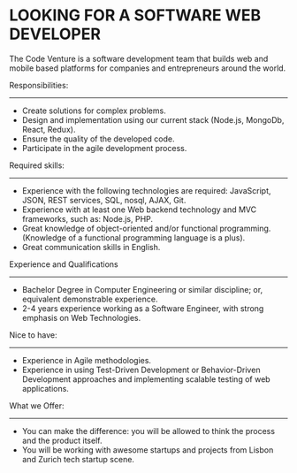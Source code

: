# LOOKING FOR A SOFTWARE WEB DEVELOPER

The Code Venture is a software development team that builds web and mobile based platforms for companies and entrepreneurs around the world.

Responsibilities:
______
- Create solutions for complex problems.
- Design and implementation using our current stack (Node.js, MongoDb, React, Redux).
- Ensure the quality of the developed code.
- Participate in the agile development process.
  


Required skills:
______
- Experience with the following technologies are required: JavaScript, JSON, REST services, SQL, nosql, AJAX, Git.
- Experience with at least one Web backend technology and MVC frameworks, such as: Node.js, PHP.
- Great knowledge of object-oriented and/or functional programming. (Knowledge of a functional programming language is a plus).
- Great communication skills in English.
  
  

Experience and Qualifications
______
- Bachelor Degree in Computer Engineering or similar discipline; or, equivalent demonstrable experience.
- 2-4 years experience working as a Software Engineer, with strong emphasis on Web Technologies.
  


Nice to have:
______
- Experience in Agile methodologies.
- Experience in using Test-Driven Development or Behavior-Driven Development approaches and implementing scalable testing of web applications.
  


What we Offer:
______
- You can make the difference: you will be allowed to think the process and the product itself.
- You will be working with awesome startups and projects from Lisbon and Zurich tech startup scene.
